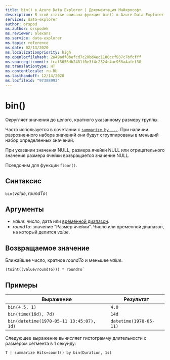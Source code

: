 ```yaml
---
title: bin() в Azure Data Explorer | Документация Майкрософт
description: В этой статье описана функция bin() в Azure Data Explorer.
services: data-explorer
author: orspod
ms.author: orspodek
ms.reviewer: alexans
ms.service: data-explorer
ms.topic: reference
ms.date: 02/13/2020
ms.localizationpriority: high
ms.openlocfilehash: 2a49adf8befcd7c20bd4ec1180ccf937c7bfcfff
ms.sourcegitcommit: fcaf3056db2481f0e3f4c2324c4ac956a4afef38
ms.translationtype: HT
ms.contentlocale: ru-RU
ms.lasthandoff: 12/14/2020
ms.locfileid: "97388993"
---
```

# <a name="bin"></a>bin()

Округляет значения до целого, кратного указанному размеру группы. 

Часто используется в сочетании с [`summarize by ...`](./summarizeoperator.md).
При наличии разрозненного набора значений они будут сгруппированы в меньший набор определенных значений.

При указании значения NULL, размера ячейки NULL или отрицательного значения размера ячейки возвращается значение NULL. 

Псевдоним для функции `floor()`.

## <a name="syntax"></a>Синтаксис

`bin(`*value*`,`*roundTo*`)`

## <a name="arguments"></a>Аргументы

* *value*: число, дата или [временной диапазон](scalar-data-types/timespan.md). 
* *roundTo*: значение "Размер ячейки". Число или временной диапазон, на который делится *value*. 

## <a name="returns"></a>Возвращаемое значение

Ближайшее число, кратное *roundTo* и меньшее *value*.  
 
```kusto
(toint((value/roundTo))) * roundTo`
```

## <a name="examples"></a>Примеры

Выражение | Результат
---|---
`bin(4.5, 1)` | `4.0`
`bin(time(16d), 7d)` | `14d`
`bin(datetime(1970-05-11 13:45:07), 1d)`|  `datetime(1970-05-11)`


Следующее выражение вычисляет гистограмму длительности с размером сегмента в 1 секунду:

```kusto
T | summarize Hits=count() by bin(Duration, 1s)
```
